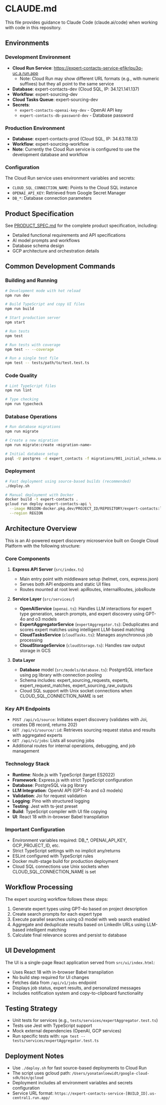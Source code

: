 # CLAUDE.md

This file provides guidance to Claude Code (claude.ai/code) when working with code in this repository.

## Environments

### Development Environment
- **Cloud Run Service**: https://expert-contacts-service-efikrlpu3q-uc.a.run.app
  - Note: Cloud Run may show different URL formats (e.g., with numeric suffixes) but they all point to the same service
- **Database**: expert-contacts-dev (Cloud SQL, IP: 34.121.141.137)
- **Workflow**: expert-sourcing-dev
- **Cloud Tasks Queue**: expert-sourcing-dev
- **Secrets**: 
  - `expert-contacts-openai-key-dev` - OpenAI API key
  - `expert-contacts-db-password-dev` - Database password

### Production Environment  
- **Database**: expert-contacts-prod (Cloud SQL, IP: 34.63.118.13)
- **Workflow**: expert-sourcing-workflow
- **Note**: Currently the Cloud Run service is configured to use the development database and workflow

### Configuration
The Cloud Run service uses environment variables and secrets:
- `CLOUD_SQL_CONNECTION_NAME`: Points to the Cloud SQL instance
- `OPENAI_API_KEY`: Retrieved from Google Secret Manager
- `DB_*`: Database connection parameters

## Product Specification

See [PRODUCT_SPEC.md](./PRODUCT_SPEC.md) for the complete product specification, including:
- Detailed functional requirements and API specifications
- AI model prompts and workflows
- Database schema design
- GCP architecture and orchestration details

## Common Development Commands

### Building and Running
```bash
# Development mode with hot reload
npm run dev

# Build TypeScript and copy UI files
npm run build

# Start production server
npm start

# Run tests
npm test

# Run tests with coverage
npm test -- --coverage

# Run a single test file
npm test -- tests/path/to/test.test.ts
```

### Code Quality
```bash
# Lint TypeScript files
npm run lint

# Type checking
npm run typecheck
```

### Database Operations
```bash
# Run database migrations
npm run migrate

# Create a new migration
npm run migrate:create <migration-name>

# Initial database setup
psql -U postgres -d expert_contacts -f migrations/001_initial_schema.sql
```

### Deployment
```bash
# Fast deployment using source-based builds (recommended)
./deploy.sh

# Manual deployment with Docker
docker build -t expert-contacts .
gcloud run deploy expert-contacts-api \
  --image REGION-docker.pkg.dev/PROJECT_ID/REPOSITORY/expert-contacts:latest \
  --region REGION
```

## Architecture Overview

This is an AI-powered expert discovery microservice built on Google Cloud Platform with the following structure:

### Core Components

1. **Express API Server** (`src/index.ts`)
   - Main entry point with middleware setup (helmet, cors, express.json)
   - Serves both API endpoints and static UI files
   - Routes mounted at root level: apiRoutes, internalRoutes, jobsRoute

2. **Service Layer** (`src/services/`)
   - **OpenAIService** (`openai.ts`): Handles LLM interactions for expert type generation, search prompts, and expert discovery using GPT-4o and o3 models
   - **ExpertAggregatorService** (`expertAggregator.ts`): Deduplicates and scores expert matches using intelligent LLM-based matching
   - **CloudTasksService** (`cloudTasks.ts`): Manages asynchronous job processing
   - **CloudStorageService** (`cloudStorage.ts`): Handles raw output storage in GCS

3. **Data Layer**
   - **Database** model (`src/models/database.ts`): PostgreSQL interface using pg library with connection pooling
   - Schema includes: expert_sourcing_requests, experts, expert_request_matches, expert_sourcing_raw_outputs
   - Cloud SQL support with Unix socket connections when CLOUD_SQL_CONNECTION_NAME is set

### Key API Endpoints

- `POST /api/v1/source`: Initiates expert discovery (validates with Joi, creates DB record, returns 202)
- `GET /api/v1/source/:id`: Retrieves sourcing request status and results with aggregated experts
- `GET /api/v1/jobs`: Lists all sourcing jobs
- Additional routes for internal operations, debugging, and job management

### Technology Stack

- **Runtime**: Node.js with TypeScript (target ES2022)
- **Framework**: Express.js with strict TypeScript configuration
- **Database**: PostgreSQL via pg library
- **LLM Integration**: OpenAI API (GPT-4o and o3 models)
- **Validation**: Joi for request validation
- **Logging**: Pino with structured logging
- **Testing**: Jest with ts-jest preset
- **Build**: TypeScript compiler with UI file copying
- **UI**: React 18 with in-browser Babel transpilation

### Important Configuration

- Environment variables required: DB_*, OPENAI_API_KEY, GCP_PROJECT_ID, etc.
- Strict TypeScript settings with no implicit any/returns
- ESLint configured with TypeScript rules
- Docker multi-stage build for production deployment
- Cloud SQL connections use Unix sockets when CLOUD_SQL_CONNECTION_NAME is set

## Workflow Processing

The expert sourcing workflow follows these steps:
1. Generate expert types using GPT-4o based on project description
2. Create search prompts for each expert type
3. Execute parallel searches using o3 model with web search enabled
4. Aggregate and deduplicate results based on LinkedIn URLs using LLM-based intelligent matching
5. Calculate final relevance scores and persist to database

## UI Development

The UI is a single-page React application served from `src/ui/index.html`:
- Uses React 18 with in-browser Babel transpilation
- No build step required for UI changes
- Fetches data from `/api/v1/jobs` endpoint
- Displays job status, expert results, and personalized messages
- Includes notification system and copy-to-clipboard functionality

## Testing Strategy

- Unit tests for services (e.g., `tests/services/expertAggregator.test.ts`)
- Tests use Jest with TypeScript support
- Mock external dependencies (OpenAI, GCP services)
- Run specific tests with: `npm test -- tests/services/expertAggregator.test.ts`

## Deployment Notes

- Use `./deploy.sh` for fast source-based deployments to Cloud Run
- The script uses gcloud path: `/Users/yonatanloewidt/google-cloud-sdk/bin/gcloud`
- Deployment includes all environment variables and secrets configuration
- Service URL format: `https://expert-contacts-service-[BUILD_ID].us-central1.run.app/`